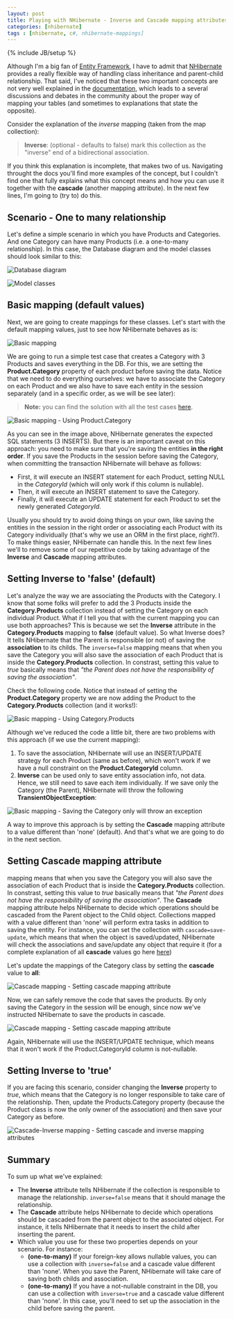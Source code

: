 ```yaml
---
layout: post
title: Playing with NHibernate - Inverse and Cascade mapping attributes
categories: [nhibernate]
tags : [nhibernate, c#, nhibernate-mappings]
---
```

{% include JB/setup %}

Although I'm a big fan of [Entity Framework](http://www.asp.net/entity-framework), I have to admit that [NHibernate](http://nhforge.org/) provides a really flexible way of handling class inheritance and parent-child relationship. That said, I've noticed that these two important concepts are not very well explained in the [documentation](http://nhforge.org/doc/nh/en/), which leads to a several discussions and debates in the community about the proper way of mapping your tables (and sometimes to explanations that state the opposite). 

Consider the explanation of the *inverse* mapping (taken from the map collection):

> **Inverse**: (optional - defaults to false) mark this collection as the "inverse" end of a bidirectional association.

If you think this explanation is incomplete, that makes two of us. Navigating throught the docs you'll find more examples of the concept, but I couldn't find one that fully explains what this concept means and how you can use it together with the **cascade** (another mapping attribute). In the next few lines, I'm going to (try to) do this.

## Scenario - One to many relationship 

Let's define a simple scenario in which you have Products and Categories. And one Category can have many Products (i.e. a one-to-many relationship). 
In this case, the Database diagram and the model classes should look similar to this:

<img alt="Database diagram" src="https://github.com/nanovazquez/nanovazquez.github.com/raw/master/_posts/playing-with-nhibernate-inverse-and-cascade/database-diagram.png" style="margin-bottom:0px" />

![Model classes](https://github.com/nanovazquez/nanovazquez.github.com/raw/master/_posts/playing-with-nhibernate-inverse-and-cascade/model-classes.png)

## Basic mapping (default values)

Next, we are going to create mappings for these classes. Let's start with the default mapping values, just to see how NHibernate behaves as is:

![Basic mapping](https://github.com/nanovazquez/nanovazquez.github.com/raw/master/_posts/playing-with-nhibernate-inverse-and-cascade/basic-mapping.png)

We are going to run a simple test case that creates a Category with 3 Products and saves everything in the DB. For this, we are setting the **Product.Category** property of each product before saving the data. Notice that we need to do everything ourselves: we have to associate the Category on each Product and we also have to save each entity in the session separately (and in a specific order, as we will be see later):

> **Note:** you can find the solution with all the test cases [here](https://github.com/nanovazquez/nhibernate-inverse-cascade-samples).

![Basic mapping - Using Product.Category](https://github.com/nanovazquez/nanovazquez.github.com/raw/master/_posts/playing-with-nhibernate-inverse-and-cascade/basic-mapping-using-product-category.png)

As you can see in the image above, NHibernate generates the expected SQL statements (3 INSERTS). But there is an important caveat on this approach: you need to make sure that you're saving the entities **in the right order**. If you save the Products in the session before saving the Category, when committing the transaction NHibernate will behave as follows:

* First, it will execute an INSERT statement for each Product, setting NULL in the *CategoryId* (which will only work if this column is nullable).
* Then, it will execute an INSERT statement to save the Category.
* Finally, it will execute an UPDATE statement for each Product to set the newly generated *CategoryId*.

Usually you should try to avoid doing things on your own, like saving the entities in the session in the right order or associating each Product with its Category individually (that's why we use an ORM in the first place, right?). To make things easier, NHibernate can handle this. In the next few lines we'll to remove some of our repetitive code by taking advantage of the **Inverse** and **Cascade** mapping attributes. 

## Setting Inverse to 'false' (default)

Let's analyze the way we are associating the Products with the Category. I know that some folks will prefer to add the 3 Products inside the **Category.Products** collection instead of setting the Category on each individual Product. What if I tell you that with the current mapping you can use both approaches? This is because we set the **Inverse** attribute in the **Category.Products** mapping to **false** (default value). So what Inverse does? It tells NHibernate that the Parent is responsible (or not) of saving the **association** to its childs. The `inverse=false` mapping means that when you save the Category you will also save the association of each Product that is inside the **Category.Products** collection. In constrast, setting this value to *true* basically means that *"the Parent does not have the responsibility of saving the association"*. 

Check the following code. Notice that instead of setting the **Product.Category** property we are now adding the Product to the **Category.Products** collection (and it works!):

![Basic mapping - Using Category.Products](https://github.com/nanovazquez/nanovazquez.github.com/raw/master/_posts/playing-with-nhibernate-inverse-and-cascade/basic-mapping-using-category-product.png)

Although we've reduced the code a little bit, there are two problems with this approach (if we use the current mapping):

1. To save the association, NHibernate will use an INSERT/UPDATE strategy for each Product (same as before), which won't work if we have a null constraint on the **Product.CategoryId** column.
1. **Inverse** can be used only to save entity association info, not data. Hence, we still need to save each item individually. If we save only the Category (the Parent), NHibernate will throw the following **TransientObjectException**:

![Basic mapping - Saving the Category only will throw an exception](https://github.com/nanovazquez/nanovazquez.github.com/raw/master/_posts/playing-with-nhibernate-inverse-and-cascade/basic-mapping-saving-category-only.png)

A way to improve this approach is by setting the **Cascade** mapping attribute to a value different than 'none' (default). And that's what we are going to do in the next section.

## Setting Cascade mapping attribute

 mapping means that when you save the Category you will also save the association of each Product that is inside the **Category.Products** collection. In constrast, setting this value to *true* basically means that *"the Parent does not have the responsibility of saving the association"*. 
The **Cascade** mapping attribute helps NHibernate to decide which operations should be cascaded from the Parent object to the Child object. Collections mapped with a value different than 'none' will perform extra tasks in addition to saving the entity. For instance, you can set the collection with `cascade=save-update`, which means that when the object is saved/updated, NHibernate will check the associations and save/update any object that require it (for a complete explanation of all **cascade** values go here [here](http://ayende.com/blog/1890/nhibernate-cascades-the-different-between-all-all-delete-orphans-and-save-update))

Let's update the mappings of the Category class by setting the **cascade** value to **all**:

![Cascade mapping - Setting cascade mapping attribute](https://github.com/nanovazquez/nanovazquez.github.com/raw/master/_posts/playing-with-nhibernate-inverse-and-cascade/cascade-mapping-setting-cascade-mapping-attribute.png)

Now, we can safely remove the code that saves the products. By only saving the Category in the session will be enough, since now we've instructed NHibernate to save the products in cascade.

![Cascade mapping - Setting cascade mapping attribute](https://github.com/nanovazquez/nanovazquez.github.com/raw/master/_posts/playing-with-nhibernate-inverse-and-cascade/cascade-mapping-saving-category-only.png)

Again, NHibernate will use the INSERT/UPDATE technique, which means that it won't work if the Product.CategoryId column is not-nullable.

## Setting Inverse to 'true'

If you are facing this scenario, consider changing the **Inverse** property to *true*, which means that the Category is no longer responsible to take care of the relationship. Then, update the Products.Category property (because the Product class is now the only owner of the association) and then save your Category as before.

![Cascade-Inverse mapping - Setting cascade and inverse mapping attributes](https://github.com/nanovazquez/nanovazquez.github.com/raw/master/_posts/playing-with-nhibernate-inverse-and-cascade/cascade-inverse-mapping-saving-category-only.png)

## Summary

To sum up what we've explained:

* The **Inverse** attribute tells NHibernate if the collection is responsible to manage the relationship. `inverse=false` means that it should manage the relationship.
* The **Cascade** attribute helps NHibernate to decide which operations should be cascaded from the parent object to the associated object. For instance, it tells NHibernate that it needs to insert the child after inserting the parent.
* Which value you use for these two properties depends on your scenario. For instance: 
	* **(one-to-many)** If your foreign-key allows nullable values, you can use a collection with `inverse=false` and a cascade value different than 'none'. When you save the Parent, NHibernate will take care of saving both childs and association. 
	* **(one-to-many)** If you have a not-nullable constraint in the DB, you can use a collection with `inverse=true` and a cascade value different than 'none'. In this case, you'll need to set up the association in the child before saving the parent.

